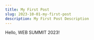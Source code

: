 ```yaml
---
title: My First Post
slug: 2023-10-01-my-first-post
description: My First Post Description
---
```


Hello, WEB SUMMIT 2023!